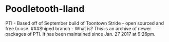 # Poodletooth-Iland
PTI - Based off of September build of Toontown Stride - open sourced and free to use.
###Shiped branch - What is?
This is an archive of newer packages of PTI. It has been maintained since Jan. 27 2017 at 9:26pm.
